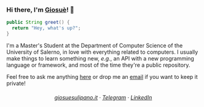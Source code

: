 ### Hi there, I'm [Giosuè](https://giosuesulipano.it)! 👋

```java
public String greet() {
  return "Hey, what's up?";
}
```

I'm a Master's Student at the Department of Computer Science of the University of Salerno, in love with everything related to computers. I usually make things to learn something new, _e.g._, an API with a new programming language or framework, and most of the time they're a public repository.

Feel free to ask me anything <a href="https://github.com/imgios/imgios/issues">here</a> or drop me an <a href="mailto:g.sulipano@outlook.it?subject=Hi, Giosuè!">email</a> if you want to keep it private!

<h6 align="center">
    <a href="https://giosuesulipano.it/">giosuesulipano.it</a> · 
    <a href="https://t.me/imgios">Telegram</a> · 
    <a href="https://www.linkedin.com/in/imgios/">LinkedIn</a>
</h6>
<!--
**imgios/imgios** is a ✨ _special_ ✨ repository because its `README.md` (this file) appears on your GitHub profile.

Here are some ideas to get you started:

- 🔭 I’m currently working on ...
- 🌱 I’m currently learning ...
- 👯 I’m looking to collaborate on ...
- 🤔 I’m looking for help with ...
- 💬 Ask me about ...
- 📫 How to reach me: ...
- 😄 Pronouns: ...
- ⚡ Fun fact: ...
-->
